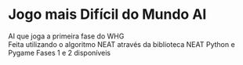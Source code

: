 # Jogo mais Difícil do Mundo AI
AI que joga a primeira fase do WHG  
Feita utilizando o algoritmo NEAT através da biblioteca NEAT Python e Pygame
Fases 1 e 2 disponíveis

